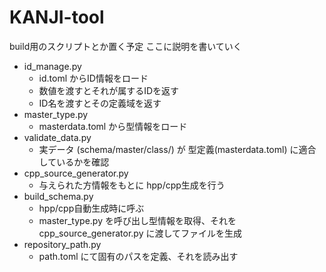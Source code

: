 # KANJI-tool

build用のスクリプトとか置く予定
ここに説明を書いていく

- id_manage.py
  - id.toml からID情報をロード
  - 数値を渡すとそれが属するIDを返す
  - ID名を渡すとその定義域を返す
- master_type.py
  - masterdata.toml から型情報をロード
- validate_data.py
  - 実データ (schema/master/class/) が 型定義(masterdata.toml) に適合しているかを確認
- cpp_source_generator.py
  - 与えられた方情報をもとに hpp/cpp生成を行う
- build_schema.py
  - hpp/cpp自動生成時に呼ぶ
  - master_type.py を呼び出し型情報を取得、それを cpp_source_generator.py に渡してファイルを生成
- repository_path.py
  - path.toml にて固有のパスを定義、それを読み出す

